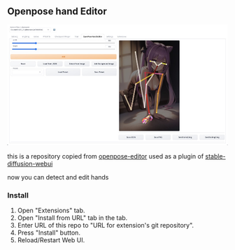 ## Openpose hand Editor


![image](./images/1679909479219.jpg)

this is a repository copied from [openpose-editor](https://github.com/fkunn1326/openpose-editor) used as a plugin of [stable-diffusion-webui](https://github.com/AUTOMATIC1111/stable-diffusion-webui)

now you can detect and edit hands

### Install

1. Open "Extensions" tab.
2. Open "Install from URL" tab in the tab.
3. Enter URL of this repo to "URL for extension's git repository".
4. Press "Install" button.
5. Reload/Restart Web UI.
